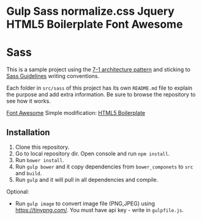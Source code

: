 # Gulp Sass normalize.css Jquery HTML5 Boilerplate Font Awesome

# Sass
This is a sample project using the [7-1 architecture pattern](http://sass-guidelin.es/#architecture) and sticking to [Sass Guidelines](http://sass-guidelin.es) writing conventions.

Each folder in `src/sass` of this project has its own `README.md` file to explain the purpose and add extra information. Be sure to browse the repository to see how it works.

[Font Awesome](http://fontawesome.io/)
Simple modification: [HTML5 Boilerplate](https://html5boilerplate.com/)

## Installation

1. Clone this repository.
2. Go to local repository dir. Open console and run `npm install`.
3. Run `bower install`.
4. Run `gulp bower` and it copy dependencies from `bower_componets` to `src` and `build`.
5. Run `gulp` and it will pull in all dependencies and compile.

Optional:
- Run `gulp image` to convert image file (PNG,JPEG) using https://tinypng.com/. You must have api key - write in `gulpfile.js`.